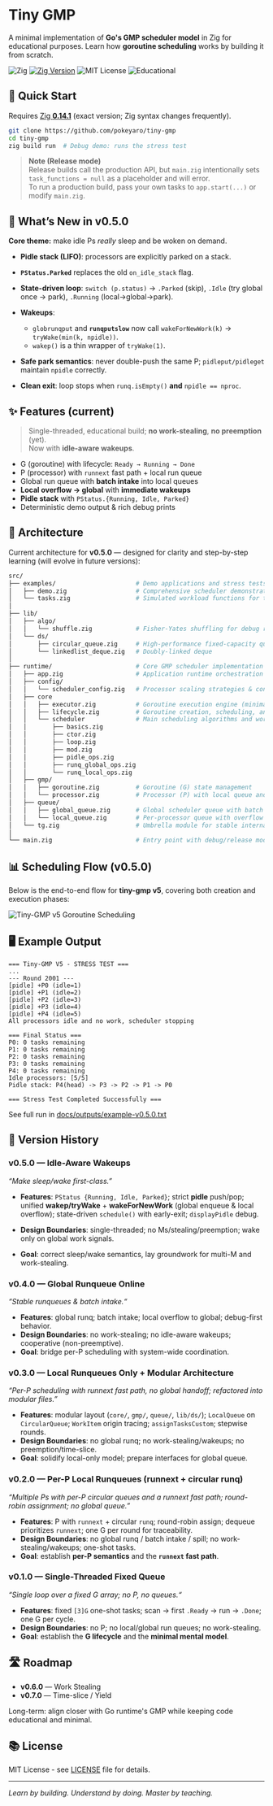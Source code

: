 # Tiny GMP

A minimal implementation of **Go's GMP scheduler model** in Zig for educational purposes. Learn how **goroutine scheduling** works by building it from scratch.

![Zig](https://img.shields.io/badge/Zig-orange?logo=zig&logoColor=white)
[![Zig Version](https://img.shields.io/badge/Zig-0.14.1-orange.svg)](https://ziglang.org/download/)
![MIT License](https://img.shields.io/badge/License-MIT-blue)
![Educational](https://img.shields.io/badge/Purpose-Educational-green)

## 🚀 Quick Start

Requires [Zig **0.14.1**](https://ziglang.org/download/) (exact version; Zig syntax changes frequently).

```bash
git clone https://github.com/pokeyaro/tiny-gmp
cd tiny-gmp
zig build run  # Debug demo: runs the stress test
```

> **Note (Release mode)** \
> Release builds call the production API, but `main.zig` intentionally sets `task_functions = null` as a placeholder and will error. \
> To run a production build, pass your own tasks to `app.start(...)` or modify `main.zig`.

## 🎉 What’s New in v0.5.0

**Core theme:** make idle Ps _really_ sleep and be woken on demand.

- **Pidle stack (LIFO)**: processors are explicitly parked on a stack.
- **`PStatus.Parked`** replaces the old `on_idle_stack` flag.
- **State-driven loop**: `switch (p.status)` → `.Parked` (skip), `.Idle` (try global once → park), `.Running` (local→global→park).
- **Wakeups**:

  - `globrunqput` and **`runqputslow`** now call `wakeForNewWork(k)` → `tryWake(min(k, npidle))`.
  - `wakep()` is a thin wrapper of `tryWake(1)`.

- **Safe park semantics**: never double-push the same P; `pidleput/pidleget` maintain `npidle` correctly.
- **Clean exit**: loop stops when `runq.isEmpty()` **and** `npidle == nproc`.

## ✨ Features (current)

> Single-threaded, educational build; **no work-stealing**, **no preemption** (yet). \
> Now with **idle-aware wakeups**.

- G (goroutine) with lifecycle: `Ready → Running → Done`
- P (processor) with `runnext` fast path + local run queue
- Global run queue with **batch intake** into local queues
- **Local overflow → global** with **immediate wakeups**
- **Pidle stack** with `PStatus.{Running, Idle, Parked}`
- Deterministic demo output & rich debug prints

## 🧱 Architecture

Current architecture for **v0.5.0** — designed for clarity and step-by-step learning (will evolve in future versions):

```bash
src/
├── examples/                      # Demo applications and stress tests
│   ├── demo.zig                   # Comprehensive scheduler demonstration
│   └── tasks.zig                  # Simulated workload functions for testing
│
├── lib/
│   ├── algo/
│   │   └── shuffle.zig            # Fisher-Yates shuffling for debug randomization
│   └── ds/
│       ├── circular_queue.zig     # High-performance fixed-capacity queue
│       └── linkedlist_deque.zig   # Doubly-linked deque
│
├── runtime/                       # Core GMP scheduler implementation
│   ├── app.zig                    # Application runtime orchestration
│   ├── config/
│   │   └── scheduler_config.zig   # Processor scaling strategies & configuration
│   ├── core
│   │   ├── executor.zig           # Goroutine execution engine (minimal hooks)
│   │   ├── lifecycle.zig          # Goroutine creation, scheduling, and cleanup
│   │   └── scheduler              # Main scheduling algorithms and work distribution
│   │       ├── basics.zig
│   │       ├── ctor.zig
│   │       ├── loop.zig
│   │       ├── mod.zig
│   │       ├── pidle_ops.zig
│   │       ├── runq_global_ops.zig
│   │       └── runq_local_ops.zig
│   ├── gmp/
│   │   ├── goroutine.zig          # Goroutine (G) state management
│   │   └── processor.zig          # Processor (P) with local queue and runnext
│   ├── queue/
│   │   ├── global_queue.zig       # Global scheduler queue with batch operations
│   │   └── local_queue.zig        # Per-processor queue with overflow handling
│   └── tg.zig                     # Umbrella module for stable internal imports
│
└── main.zig                       # Entry point with debug/release mode selection
```

## 📊 Scheduling Flow (v0.5.0)

Below is the end-to-end flow for **tiny-gmp v5**, covering both creation and execution phases:

![Tiny-GMP v5 Goroutine Scheduling](./docs/diagrams/tiny-gmp-v5-scheduling-flow@2x.png)

## 🖥️ Example Output

```text
=== Tiny-GMP V5 - STRESS TEST ===
...
--- Round 2001 ---
[pidle] +P0 (idle=1)
[pidle] +P1 (idle=2)
[pidle] +P2 (idle=3)
[pidle] +P3 (idle=4)
[pidle] +P4 (idle=5)
All processors idle and no work, scheduler stopping

=== Final Status ===
P0: 0 tasks remaining
P1: 0 tasks remaining
P2: 0 tasks remaining
P3: 0 tasks remaining
P4: 0 tasks remaining
Idle processors: [5/5]
Pidle stack: P4(head) -> P3 -> P2 -> P1 -> P0

=== Stress Test Completed Successfully ===
```

See full run in [docs/outputs/example-v0.5.0.txt](./docs/outputs/example-v0.5.0.txt)

## 📜 Version History

### v0.5.0 — Idle-Aware Wakeups

_“Make sleep/wake first-class.”_

- **Features**: `PStatus {Running, Idle, Parked}`; strict **pidle** push/pop; unified **wakep/tryWake** + **wakeForNewWork** (global enqueue & local overflow); state-driven `schedule()` with early-exit; `displayPidle` debug.

- **Design Boundaries**: single-threaded; no Ms/stealing/preemption; wake only on global work signals.

- **Goal**: correct sleep/wake semantics, lay groundwork for multi-M and work-stealing.

### v0.4.0 — Global Runqueue Online

_“Stable runqueues & batch intake.“_

- **Features**: global runq; batch intake; local overflow to global; debug-first behavior.
- **Design Boundaries**: no work-stealing; no idle-aware wakeups; cooperative (non-preemptive).
- **Goal**: bridge per-P scheduling with system-wide coordination.

### v0.3.0 — Local Runqueues Only + Modular Architecture

_“Per-P scheduling with runnext fast path, no global handoff; refactored into modular files.”_

- **Features**: modular layout (`core/`, `gmp/`, `queue/`, `lib/ds/`); `LocalQueue` on `CircularQueue`; `WorkItem` origin tracing; `assignTasksCustom`; stepwise rounds.
- **Design Boundaries**: no global runq; no work-stealing/wakeups; no preemption/time-slice.
- **Goal**: solidify local-only model; prepare interfaces for global queue.

### v0.2.0 — Per-P Local Runqueues (runnext + circular runq)

_“Multiple Ps with per-P circular queues and a runnext fast path; round-robin assignment; no global queue.”_

- **Features**: P with `runnext` + circular `runq`; round-robin assign; dequeue prioritizes `runnext`; one G per round for traceability.
- **Design Boundaries**: no global runq / batch intake / spill; no work-stealing/wakeups; one-shot tasks.
- **Goal**: establish **per-P semantics** and the **`runnext` fast path**.

### v0.1.0 — Single-Threaded Fixed Queue

_“Single loop over a fixed G array; no P, no queues.“_

- **Features**: fixed `[3]G` one-shot tasks; scan → first `.Ready` → run → `.Done`; one G per cycle.
- **Design Boundaries**: no P; no local/global run queues; no work-stealing.
- **Goal**: establish the **G lifecycle** and the **minimal mental model**.

## 🛣️ Roadmap

- **v0.6.0** — Work Stealing
- **v0.7.0** — Time-slice / Yield

Long-term: align closer with Go runtime's GMP while keeping code educational and minimal.

## 📚 License

MIT License - see [LICENSE](./LICENSE) file for details.

---

_Learn by building. Understand by doing. Master by teaching._
